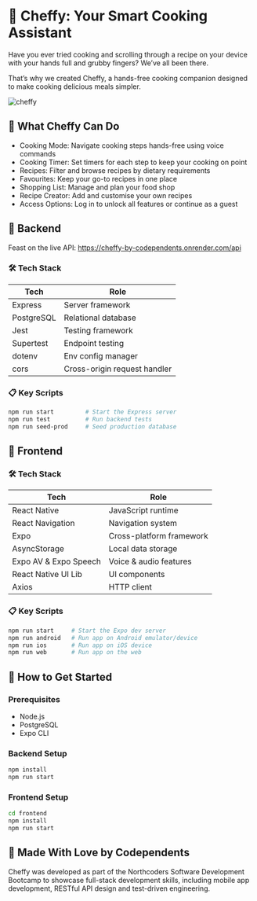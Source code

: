 # 🍳 Cheffy: Your Smart Cooking Assistant
Have you ever tried cooking and scrolling through a recipe on your device with your hands full and grubby fingers? We’ve all been there.

That’s why we created Cheffy, a hands-free cooking companion designed to make cooking delicious meals simpler.

![cheffy](https://github.com/user-attachments/assets/58ce7855-1385-4671-a71b-f7ecda92edcd)

## 🥐 What Cheffy Can Do
- Cooking Mode: Navigate cooking steps hands-free using voice commands
- Cooking Timer: Set timers for each step to keep your cooking on point
- Recipes: Filter and browse recipes by dietary requirements
- Favourites: Keep your go-to recipes in one place
- Shopping List: Manage and plan your food shop
- Recipe Creator: Add and customise your own recipes
- Access Options: Log in to unlock all features or continue as a guest

## 📂 Backend
Feast on the live API: https://cheffy-by-codependents.onrender.com/api

### 🛠 Tech Stack
| Tech           | Role                           |
| -------------- | ------------------------------ |
| Express        | Server framework               |
| PostgreSQL     | Relational database            |
| Jest           | Testing framework              |
| Supertest      | Endpoint testing               |
| dotenv         | Env config manager             |
| cors           | Cross-origin request handler   |

### 📋 Key Scripts
```bash
npm run start         # Start the Express server
npm run test          # Run backend tests
npm run seed-prod     # Seed production database
```

## 📱 Frontend

### 🛠 Tech Stack
| Tech                     | Role                     |
| ------------------------ | ------------------------ |
| React Native             | JavaScript runtime       |
| React Navigation         | Navigation system        |
| Expo                     | Cross-platform framework |
| AsyncStorage             | Local data storage       |
| Expo AV & Expo Speech    | Voice & audio features   |
| React Native UI Lib      | UI components            |
| Axios                    | HTTP client              |

### 📋 Key Scripts
```bash
npm run start     # Start the Expo dev server
npm run android   # Run app on Android emulator/device
npm run ios       # Run app on iOS device
npm run web       # Run app on the web
```

## 🧭 How to Get Started

### Prerequisites
- Node.js
- PostgreSQL
- Expo CLI

### Backend Setup
```bash
npm install
npm run start
```

### Frontend Setup
```bash
cd frontend
npm install
npm run start
```

## 🍕 Made With Love by Codependents

Cheffy was developed as part of the Northcoders Software Development Bootcamp to showcase full-stack development skills, including mobile app development, RESTful API design and test-driven engineering.
